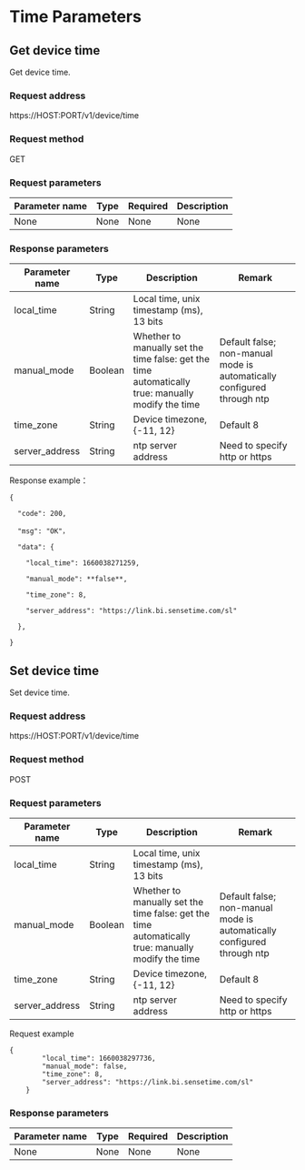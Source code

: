 # Time Parameters

##  Get device time

Get device time.

### Request address

https://HOST:PORT/v1/device/time

### Request method

GET

### Request parameters

| Parameter name | Type | Required | Description |
| -------------- | ---- | -------- | ----------- |
| None           | None | None     | None        |

### Response parameters

| Parameter name | Type    | Description                                                  | Remark                                                       |
| -------------- | ------- | ------------------------------------------------------------ | ------------------------------------------------------------ |
| local_time     | String  | Local time, unix timestamp (ms), 13 bits                     |                                                              |
| manual_mode    | Boolean | Whether to manually set the time false: get the time automatically true: manually modify the time | Default false; non-manual mode is automatically configured through ntp |
| time_zone      | String  | Device timezone, {-11, 12}                                   | Default 8                                                    |
| server_address | String  | ntp server address                                           | Need to specify http or https                                |

Response example：

```
{

  "code": 200,

  "msg": "OK"，
  
  "data": {

​    "local_time": 1660038271259,

​    "manual_mode": **false**,

​    "time_zone": 8,

​    "server_address": "https://link.bi.sensetime.com/sl"

  },

}
```



##  Set device time

Set device time.

### Request address

https://HOST:PORT/v1/device/time

### Request method

POST

### Request parameters

| Parameter name | Type    | Description                                                  | Remark                                                       |
| -------------- | ------- | ------------------------------------------------------------ | ------------------------------------------------------------ |
| local_time     | String  | Local time, unix timestamp (ms), 13 bits                     |                                                              |
| manual_mode    | Boolean | Whether to manually set the time false: get the time automatically true: manually modify the time | Default false; non-manual mode is automatically configured through ntp |
| time_zone      | String  | Device timezone, {-11, 12}                                   | Default 8                                                    |
| server_address | String  | ntp server address                                           | Need to specify http or https                                |

Request example

```
{
        "local_time": 1660038297736,
        "manual_mode": false,
        "time_zone": 8,
        "server_address": "https://link.bi.sensetime.com/sl"
    }
```

### Response parameters

| Parameter name | Type | Required | Description |
| -------------- | ---- | -------- | ----------- |
| None           | None | None     | None        |

